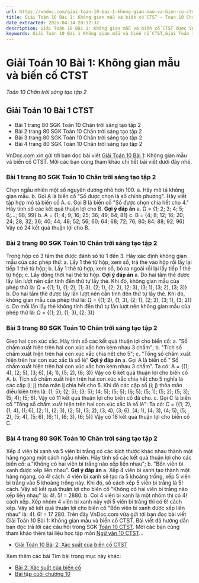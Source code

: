 ```yaml
---
url: https://vndoc.com/giai-toan-10-bai-1-khong-gian-mau-va-bien-co-ctst-283625
title: Giải Toán 10 Bài 1: Không gian mẫu và biến cố CTST - Toán 10 Chân trời sáng tạo tập 2 - VnDoc.com
date_extracted: 2025-04-14 20:12:32
description: Giải Toán 10 Bài 1: Không gian mẫu và biến cố CTST được VnDoc.com sưu tầm và xin gửi tới bạn đọc cùng tham khảo.
keywords: Giải Toán 10 Bài 1 Không gian mẫu và biến cố CTST,Giải Toán 10 Bài 1,Không gian mẫu và biến cố,giải toán 10,toán 10,toán 10 CTST,giải toán 10 CTST,toán 10 chân trời sáng tạo,Toán 10 Chân trời sáng tạo tập 2,giải Toán 10 Chân trời sáng tạo tập 2,Toán lớp 10 Chân trời sáng tạo tập 2,giải Toán lớp 10 Chân trời sáng tạo tập 2
---
```


# Giải Toán 10 Bài 1: Không gian mẫu và biến cố CTST
 _Toán 10 Chân trời sáng tạo tập 2_
## Giải Toán 10 Bài 1 CTST
  * Bài 1 trang 80 SGK Toán 10 Chân trời sáng tạo tập 2
  * Bài 2 trang 80 SGK Toán 10 Chân trời sáng tạo tập 2
  * Bài 3 trang 80 SGK Toán 10 Chân trời sáng tạo tập 2
  * Bài 4 trang 80 SGK Toán 10 Chân trời sáng tạo tập 2

VnDoc.com xin gửi tới bạn đọc bài viết [Giải Toán 10 Bài 1](<https://vndoc.com/giai-toan-10-bai-1-khong-gian-mau-va-bien-co-ctst-283625>): Không gian mẫu và biến cố CTST. Mời các bạn cùng tham khảo chi tiết bài viết dưới đây nhé.
### Bài 1 trang 80 SGK Toán 10 Chân trời sáng tạo tập 2
Chọn ngẫu nhiên một số nguyên dương nhỏ hơn 100.
a. Hãy mô tả không gian mẫu.
b. Gọi A là biến cố "Số được chọn là số chính phương". Hãy viết tập hợp mô tả biến cố A.
c. Gọi B là biến cố "Số được chọn chia hết cho 4." Hãy tính số các kết quả thuận lợi cho B.
**Gợi ý đáp án**
a. Ω = \{1; 2; 3; 4; 5; 6;...; 98; 99\}
b. A = \{1; 4; 9; 16; 25; 36; 49; 64; 81\}
c. B = \{4; 8; 12; 16; 20; 24; 28; 32; 36; 40; 44; 48; 52; 56; 60; 64; 68; 72; 76; 80; 84; 88; 92; 96\}
Vậy có 24 kết quả thuận lợi cho B.
### Bài 2 trang 80 SGK Toán 10 Chân trời sáng tạo tập 2
Trong hộp có 3 tấm thẻ được đánh số từ 1 đến 3. Hãy xác định không gian mẫu của các phép thử:
a. Lấy 1 thẻ từ hộp, xem số, trả thẻ vào hộp rồi lấy lại tiếp 1 thẻ từ hộp;
b. Lấy 1 thẻ từ hợp, xem số, bỏ ra ngoài rồi lại lấy tiếp 1 thẻ từ hộp;
c. Lấy đồng thời hai thẻ từ hộp.
**Gợi ý đáp án**
a. Do hai tấm thẻ được lấy lần lượt nên cần tính đến thứ tự lấy thẻ. Khi đó, không gian mẫu của phép thử là:
Ω = \{\(1; 1\), \(1; 2\), \(1; 3\), \(2; 1\), \(2; 2\), \(2; 3\), \(3; 1\), \(3; 2\), \(3; 3\)\}
b. Do hai tấm thẻ được lấy lần lượt nên cần tính đến thứ tự lấy thẻ. Khi đó, không gian mẫu của phép thử là:
Ω = \{\(1; 2\), \(1; 3\), \(2; 1\), \(2; 3\), \(3; 1\), \(3; 2\)\}
c. Do mỗi lần lấy thẻ không tính đến thứ tự lần lượt nên không gian mẫu của phép thử là:
Ω = \{\(1; 2\), \(1; 3\), \(2; 3\)\}
### Bài 3 trang 80 SGK Toán 10 Chân trời sáng tạo tập 2
Gieo hai con xúc xắc. Hãy tính số các kết quả thuận lợi cho biến cố:
a. "Số chấm xuất hiện trên hai con xúc xắc hơn kém nhau 3 chấm";
b. "Tích số chấm xuất hiện trên hai con xúc xắc chia hết cho 5";
c. "Tổng số chấm xuất hiện trên hai con xúc xắc là số lẻ"
**Gợi ý đáp án**
a. Gọi A là biến cố " Số chấm xuất hiện trên hai con xúc xắc hơn kém nhau 3 chấm".
Ta có: A = \{\(1; 4\), \(2; 5\), \(3; 6\), \(4; 1\), \(5; 2\), \(6; 3\)\}
Vậy có 6 kết quả thuận lợi cho biến cố A.
b. Tích số chấm xuất hiện trên hai con xúc xắc chia hết cho 5 nghĩa là các cặp \(i; j\) thỏa mãn ij chia hết cho 5.
Khi đó các cặp số \(i; j\) thỏa mãn điều kiện trên là: \(1; 5\); \(2; 5\); \(3; 5\); \(4; 5\); \(5; 5\); \(6; 5\); \(5; 1\); \(5; 2\); \(5; 3\); \(5; 4\); \(5; 6\).
Vậy có 11 kết quả thuận lợi cho biến cố đã cho.
c. Gọi C là biến cố "Tổng số chấm xuất hiện trên hai con xúc xắc là số lẻ":
Ta có: C = \{\(1; 2\), \(1; 4\), \(1; 6\), \(2; 1\), \(2; 3\), \(2; 5\), \(3; 2\), \(3; 4\), \(3; 6\), \(4; 1\), \(4; 3\), \(4; 5\), \(5; 2\), \(5; 4\), \(5; 6\), \(6; 1\), \(6; 3\), \(6; 5\)\}
Vậy có 18 kết quả thuận lợi cho biến cố C.
### Bài 4 trang 80 SGK Toán 10 Chân trời sáng tạo tập 2
Xếp 4 viên bi xanh và 5 viên bi trắng có các kích thước khác nhau thành một hàng ngang một cách ngẫu nhiên. Hãy tính số các kết quả thuận lợi cho các biến cố:
a."Không có hai viên bi trắng nào xếp liền nhau";
b. "Bốn viên bi xanh được xếp liền nhau".
**Gợi ý đáp án**
a. Xếp 4 viên bi xanh tạo thành một hàng ngang, có 4\! cách.
4 viên bi xanh sẽ tạo ra 5 khoảng trống, xếp 5 viên bi trắng vào 5 khoảng trống này. Khi đó, số cách xếp 5 viên bi trắng là 5\! cách.
Vậy số kết quả thuận lợi cho biến cố "Không có hai viên bi trắng nào xếp liền nhau" là: 4\!. 5\! = 2880.
b. Coi 4 viên bi xanh là một nhóm thì có 4\! cách xếp.
Xếp nhóm 4 viên bi xanh này với 5 viên bi trắng thì có 6\! cách xếp.
Vậy số kết quả thuận lợi cho biến cố "Bốn viên bi xanh được xếp liền nhau" là: 4\!. 6\! = 17 280.
Trên đây VnDoc.com vừa gửi tới bạn đọc bài viết Giải Toán 10 Bài 1: Không gian mẫu và biến cố CTST. Bài viết đã hướng dẫn bạn đọc trả lời các câu hỏi trong SGK [Toán 10 CTST](<https://vndoc.com/toan-10-chan-troi-sang-tao-tap2>). Mời các bạn cùng tham khảo thêm tài liệu học tập môn [Ngữ văn 10 CTST](<https://vndoc.com/ngu-van-10-chan-troi-sang-tao-tap2>)...
  * [Giải Toán 10 Bài 2: Xác suất của biến cố CTST](<https://vndoc.com/giai-toan-10-bai-2-xac-suat-cua-bien-co-ctst-283626>)

Xem thêm các bài Tìm bài trong mục này khác:
  * [Bài 2: Xác suất của biến cố](</giai-toan-10-bai-2-xac-suat-cua-bien-co-ctst-283626>)
  * [Bài tập cuối chương 10](</giai-toan-10-bai-tap-cuoi-chuong-10-ctst-283628>)

